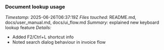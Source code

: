 ### Document lookup usage
*Timestamp:* 2025-06-26T06:37:19Z
*Files touched:* README.md, docs/user_manual.md, docs/ui_flow.md
*Summary:* explained new keyboard lookup feature
*Details:*
- Added F2/Ctrl+L shortcut info
- Noted search dialog behaviour in invoice flow
